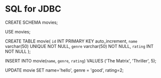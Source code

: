 # SQL for JDBC

CREATE SCHEMA movies;

USE movies;

CREATE TABLE movie(
`id` INT PRIMARY KEY auto_increment,
`name` varchar(50) UNIQUE NOT NULL,
`genre` varchar(50) NOT NULL,
`rating` INT NOT NULL
);

INSERT INTO movie(`name`, `genre`, `rating`) VALUES ('The Matrix', 'Thriller', 5);


UPDATE movie SET name='hello', genre = 'good', rating=2;

